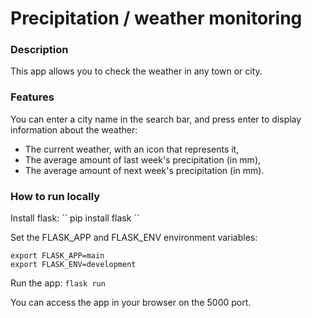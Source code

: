 <h1>Precipitation / weather monitoring</h1>

<h3>Description</h3>

This app allows you to check the weather in any town or city.

<h3>Features</h3>

You can enter a city name in the search bar, and press enter to display information about the weather:
 - The current weather, with an icon that represents it,
 - The average amount of last week's precipitation (in mm),
 - The average amount of next week's precipitation (in mm).

<h3>How to run locally</h3>
Install flask:
``
pip install flask
``

Set the FLASK_APP and FLASK_ENV environment variables:

````
export FLASK_APP=main
export FLASK_ENV=development
````

Run the app:
``flask run``

You can access the app in your browser on the 5000 port.